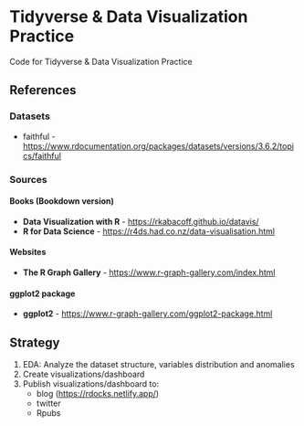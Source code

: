 # Tidyverse & Data Visualization Practice
Code for Tidyverse & Data Visualization Practice

## References

### Datasets
* faithful - https://www.rdocumentation.org/packages/datasets/versions/3.6.2/topics/faithful

### Sources
#### Books (Bookdown version)
* **Data Visualization with R** - https://rkabacoff.github.io/datavis/
* **R for Data Science** - https://r4ds.had.co.nz/data-visualisation.html
#### Websites
* **The R Graph Gallery** - https://www.r-graph-gallery.com/index.html
#### ggplot2 package 
* **ggplot2** - https://www.r-graph-gallery.com/ggplot2-package.html

## Strategy
1. EDA: Analyze the dataset structure, variables distribution and anomalies  
2. Create visualizations/dashboard
3. Publish visualizations/dashboard to:
    + blog (https://rdocks.netlify.app/)
    + twitter
    + Rpubs
